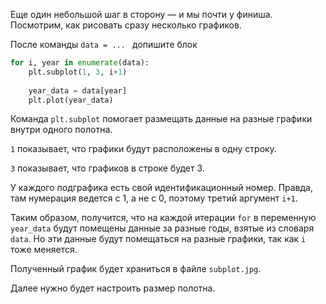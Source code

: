 Еще один небольшой шаг в сторону — и мы почти у финиша. Посмотрим, как рисовать сразу несколько графиков.

После команды `data = ... ` допишите блок

```python
for i, year in enumerate(data):
    plt.subplot(1, 3, i+1)
    
    year_data = data[year]
    plt.plot(year_data)
```

Команда `plt.subplot` помогает размещать данные на разные графики внутри одного полотна.

`1` показывает, что графики будут расположены в одну строку.

`3` показывает, что графиков в строке будет 3.

У каждого подграфика есть свой идентификационный номер. Правда, там нумерация ведется с 1, а не с 0, поэтому третий аргумент `i+1`.

Таким образом, получится, что на каждой итерации `for` в переменную `year_data` будут помещены данные за разные годы, взятые из словаря `data`. Но эти данные будут помещаться на разные графики, так как `i` тоже меняется.


Полученный график будет храниться в файле `subplot.jpg`.


Далее нужно будет настроить размер полотна.



